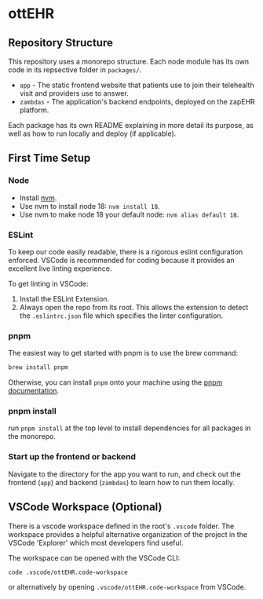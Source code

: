 # ottEHR

## Repository Structure

This repository uses a monorepo structure. Each node module has its own code in its repsective folder in `packages/`.

- `app` - The static frontend website that patients use to join their telehealth visit and providers use to answer.
- `zambdas` - The application's backend endpoints, deployed on the zapEHR platform.

Each package has its own README explaining in more detail its purpose, as well as how to run locally and deploy (if applicable).

## First Time Setup

### Node

- Install [nvm](https://github.com/nvm-sh/nvm#installing-and-updating).
- Use nvm to install node 18: `nvm install 18`.
- Use nvm to make node 18 your default node: `nvm alias default 18`.

### ESLint

To keep our code easily readable, there is a rigorous eslint configuration enforced. VSCode is recommended for coding because it provides an excellent live linting experience.

To get linting in VSCode:

1. Install the ESLint Extension.
2. Always open the repo from its root. This allows the extension to detect the `.eslintrc.json` file which specifies the linter configuration.

### pnpm

The easiest way to get started with pnpm is to use the brew command:

```bash
brew install pnpm
```

Otherwise, you can install `pnpm` onto your machine using the [pnpm documentation](https://pnpm.io/installation).

### pnpm install

run `pnpm install` at the top level to install dependencies for all packages in the monorepo.

### Start up the frontend or backend

Navigate to the directory for the app you want to run, and check out the frontend (`app`) and backend (`zambdas`) to learn how to run them locally.

## VSCode Workspace (Optional)

There is a vscode workspace defined in the root's `.vscode` folder. The workspace provides a helpful alternative organization of the project in the VSCode 'Explorer' which most developers find useful.

The workspace can be opened with the VSCode CLI:

```[bash]
code .vscode/ottEHR.code-workspace
```

or alternatively by opening `.vscode/ottEHR.code-workspace` from VSCode.
